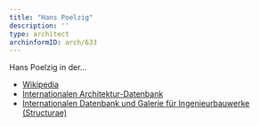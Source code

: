 ```yaml
---
title: "Hans Poelzig"
description: ''
type: architect
archinformID: arch/633
---
```


Hans Poelzig in der...
* [Wikipedia](https://de.wikipedia.org/wiki/Hans_Poelzig)
* [Internationalen Architektur-Datenbank](https://deu.archinform.net/arch/633.htm)
* [Internationalen Datenbank und Galerie für Ingenieurbauwerke (Structurae)](https://structurae.net/de/personen/hans-poelzig)
